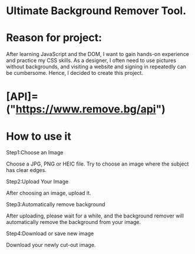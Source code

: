 # Ultimate Background Remover Tool.

# Reason for project:

After learning JavaScript and the DOM, I want to gain hands-on experience and practice my CSS skills. 
As a designer, I often need to use pictures without backgrounds, and visiting a website and signing in repeatedly can be cumbersome. 
Hence, I decided to create this project.

# [API]=("https://www.remove.bg/api")

# How to use it

Step1:Choose an Image

Choose a JPG, PNG or HEIC file. Try to choose an image where the subject has clear edges.

Step2:Upload Your Image

After choosing an image, upload it.

Step3:Automatically remove background 

After uploading, please wait for a while, and the background remover will automatically remove the background from your image.

Step4:Download or save new image

Download your newly cut-out image.

